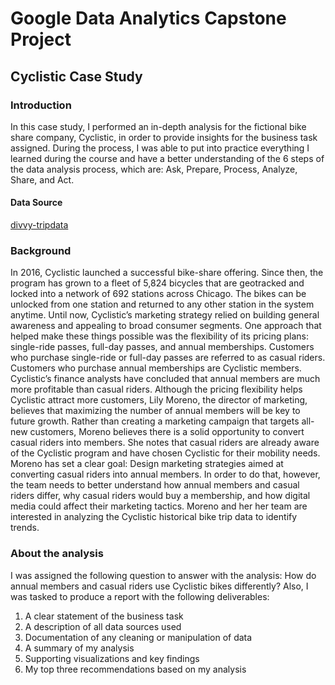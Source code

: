 # Google Data Analytics Capstone Project
## Cyclistic Case Study

### Introduction
In this case study, I performed an in-depth analysis for the fictional bike share company, Cyclistic, in order to provide insights for the business task assigned. During the process, I was able to put into practice everything I learned during the course and have a better understanding of the 6 steps of the data analysis process, which are: Ask, Prepare, Process, Analyze, Share, and Act.

#### Data Source
[divvy-tripdata](https://divvy-tripdata.s3.amazonaws.com/index.html)

### Background
In 2016, Cyclistic launched a successful bike-share offering. Since then, the program has grown to a fleet of 5,824 bicycles that are geotracked and locked into a network of 692 stations across Chicago. The bikes can be unlocked from one station and returned to any other station in the system anytime. 
Until now, Cyclistic’s marketing strategy relied on building general awareness and appealing to broad consumer segments. One approach that helped make these things possible was the flexibility of its pricing plans: single-ride passes, full-day passes, and annual memberships. Customers who purchase single-ride or full-day passes are referred to as casual riders. Customers who purchase annual memberships are Cyclistic members. 
Cyclistic’s finance analysts have concluded that annual members are much more profitable than casual riders. Although the pricing flexibility helps Cyclistic attract more customers, Lily Moreno, the director of marketing, believes that maximizing the number of annual members will be key to future growth. Rather than creating a marketing campaign that targets all-new customers, Moreno believes there is a solid opportunity to convert casual riders into members. She notes that casual riders are already aware of the Cyclistic program and have chosen Cyclistic for their mobility needs.
Moreno has set a clear goal: Design marketing strategies aimed at converting casual riders into annual members. In order to do that, however, the team needs to better understand how annual members and casual riders differ, why casual riders would buy a membership, and how digital media could affect their marketing tactics. Moreno and her her team are interested in analyzing the Cyclistic historical bike trip data to identify trends.

### About the analysis
I was assigned the following question to answer with the analysis: How do annual members and casual riders use Cyclistic bikes differently?
Also, I was tasked to produce a report with the following deliverables:
1. A clear statement of the business task
2. A description of all data sources used
3. Documentation of any cleaning or manipulation of data
4. A summary of my analysis
5. Supporting visualizations and key findings
6. My top three recommendations based on my analysis
